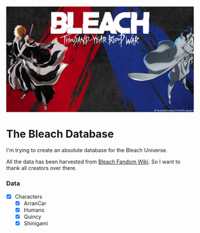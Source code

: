 ![Bleach Banner](banner.jpg "Banner")

# The Bleach Database

I'm trying to create an absolute database for the Bleach Universe.

All the data has been harvested from [Bleach Fandom Wiki](https://bleach.fandom.com/wiki/Bleach_Wiki).
So I want to thank all creators over there.

### Data
- [x] Characters
	- [x] ArranCar
	- [x] Humans
	- [x] Quincy
	- [x] Shinigami